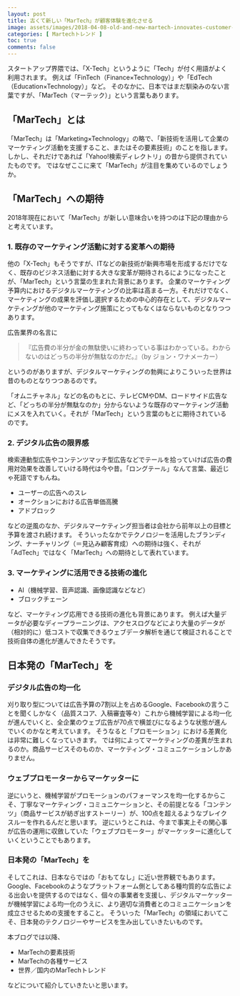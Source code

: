 ```yaml
---
layout: post
title: 古くて新しい「MarTech」が顧客体験を進化させる
image: assets/images/2018-04-08-old-and-new-martech-innovates-customer-experience.png
categories: [ Martechトレンド ]
toc: true
comments: false
---
```

スタートアップ界隈では、「X-Tech」というように「Tech」が付く用語がよく利用されます。
例えば「FinTech（Finance×Technology）」や「EdTech（Education×Technology）」など。
そのなかに、日本ではまだ馴染みのない言葉ですが、「MarTech（マーテック）」という言葉もあります。

## 「MarTech」とは

「MarTech」は「Marketing×Technology」の略で、「新技術を活用して企業のマーケティング活動を支援すること、またはその要素技術」のことを指します。
しかし、それだけであれば「Yahoo!検索ディレクトリ」の昔から提供されていたものです。
ではなぜここに来て「MarTech」が注目を集めているのでしょうか。

## 「MarTech」への期待

2018年現在において「MarTech」が新しい意味合いを持つのは下記の理由からと考えています。

### 1. 既存のマーケティング活動に対する変革への期待

他の「X-Tech」もそうですが、ITなどの新技術が新興市場を形成するだけでなく、既存のビジネス活動に対する大きな変革が期待されるにようになったことが、「MarTech」という言葉の生まれた背景にあります。
企業のマーケティング予算内におけるデジタルマーケティングの比率は高まる一方。それだけでなく、マーケティングの成果を評価し選択するための中心的存在として、デジタルマーケティングが他のマーケティング施策にとってもなくはならないものとなりつつあります。

広告業界の名言に

> 『広告費の半分が金の無駄使いに終わっている事はわかっている。わからないのはどっちの半分が無駄なのかだ。』（by ジョン・ワナメーカー）

というのがありますが、デジタルマーケティングの勃興によりこういった世界は昔のものとなりつつあるのです。

「オムニチャネル」などの名のもとに、テレビCMやDM、ロードサイド広告など、「どっちの半分が無駄なのか」分からないような既存のマーケティング活動にメスを入れていく。それが「MarTech」という言葉のもとに期待されているのです。

### 2. デジタル広告の限界感

検索連動型広告やコンテンツマッチ型広告などでテールを拾っていけば広告の費用対効果を改善していける時代は今や昔。「ロングテール」なんて言葉、最近じゃ死語ですもんね。

- ユーザーの広告へのスレ
- オークションにおける広告単価高騰
- アドブロック

などの逆風のなか、デジタルマーケティング担当者は会社から前年以上の目標と予算を渡され続けます。
そういったなかでテクノロジーを活用したブランディング、ナーチャリング（＝見込み顧客育成）への期待は強く、それが「AdTech」ではなく「MarTech」への期待として表れています。

### 3. マーケティングに活用できる技術の進化

- AI（機械学習、音声認識、画像認識などなど）
- ブロックチェーン

など、マーケティング応用できる技術の進化も背景にあります。
例えば大量データが必要なディープラーニングは、アクセスログなどにより大量のデータが（相対的に）低コストで収集できるウェブデータ解析を通じて検証されることで技術自体の進化が進んできたそうです。

## 日本発の「MarTech」を

### デジタル広告の均一化

刈り取り型については広告予算の7割以上を占めるGoogle、Facebookの言うことを聞くしかなく（品質スコア、入稿審査等々）これから機械学習による均一化が進んでいくと、全企業のウェブ広告が70点で横並びになるような状態が進んでいくのかなと考えています。
そうなると「プロモーション」における差異化は非常に難しくなっていきます。
では何によってマーケティングの差異が生まれるのか。商品サービスそのものか、マーケティング・コミュニケーションしかありません。

### ウェブプロモーターからマーケッターに

逆にいうと、機械学習がプロモーションのパフォーマンスを均一化するからこそ、丁寧なマーケティング・コミュニケーションと、その前提となる「コンテンツ」（商品サービスが紡ぎ出すストーリー）が、100点を超えるようなブレイクスルーを作れるんだと思います。
逆にいうとこれは、今まで事実上その関心事が広告の運用に収斂していた「ウェブプロモーター」がマーケッターに進化していくということでもあります。

### 日本発の「MarTech」を

そしてこれは、日本ならではの「おもてなし」に近い世界観でもあります。
Google、Facebookのようなプラットフォーム側としてある種均質的な広告による出会いを提供するのではなく、個々の事業者を支援し、デジタルマーケッターが機械学習による均一化のうえに、より適切な消費者とのコミュニケーションを成立させるための支援をすること。
そういった「MarTech」の領域においてこそ、日本発のテクノロジーやサービスを生み出していきたいものです。

本ブログでは以降、

- MarTechの要素技術
- MarTechの各種サービス
- 世界／国内のMarTechトレンド

などについて紹介していきたいと思います。
